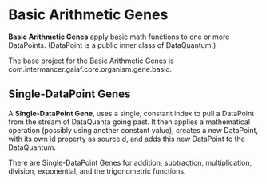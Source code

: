 # Basic Arithmetic Genes

**Basic Arithmetic Genes** apply basic math functions to one or more DataPoints. (DataPoint is a public inner class of DataQuantum.)

The base project for the Basic Arithmetic Genes is com.intermancer.gaiaf.core.organism.gene.basic.

## Single-DataPoint Genes

A **Single-DataPoint Gene**, uses a single, constant index to pull a DataPoint from the stream of DataQuanta going past.  It then applies a mathematical operation (possibly using another constant value), creates a new DataPoint, with its own id property as sourceId, and adds this new DataPoint to the DataQuantum.

There are Single-DataPoint Genes for addition, subtraction, multiplication, division, exponential, and the trigonometric functions.